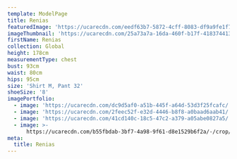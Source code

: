 ```yaml
---
template: ModelPage
title: Renias
featuredImage: 'https://ucarecdn.com/eedf63b7-5872-4cff-8083-df9a9fe1f73b/'
imageThumbnail: 'https://ucarecdn.com/25a73a7a-16da-460f-b17f-4183744130bd/'
firstName: Renias
collection: Global
height: 178cm
measurementType: chest
bust: 93cm
waist: 80cm
hips: 95cm
size: 'Shirt M, Pant 32'
shoeSize: '8'
imagePortfolio:
  - image: 'https://ucarecdn.com/dc9d5af0-a51b-445f-a64d-53d3f25fcafc/'
  - image: 'https://ucarecdn.com/2feec52f-e32d-4446-b8f8-a0baad6aab41/'
  - image: 'https://ucarecdn.com/41cd140c-18c5-47c2-a379-a05abe0827a5/'
  - image: >-
      https://ucarecdn.com/b55fbdab-3bf7-4a98-9f61-d8e1529b6f2a/-/crop/1588x1628/408,4/-/preview/
meta:
  title: Renias
---
```


